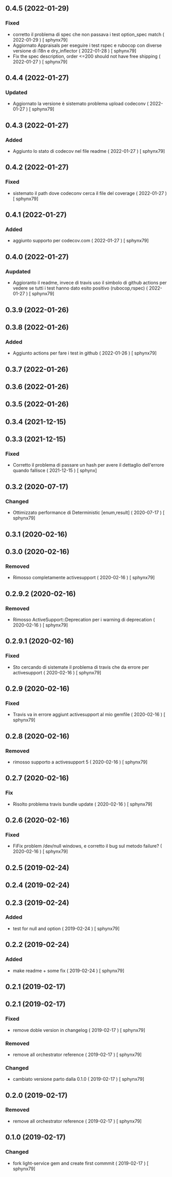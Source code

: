 ## 0.4.5 (2022-01-29)
### Fixed
-  corretto il problema di spec che non passava i test option_spec match  ( 2022-01-29 ) [ sphynx79]
-   Aggiornato Appraisals per eseguire i test rspec e rubocop con diverse versione di i18n e dry_inflector  ( 2022-01-28 ) [ sphynx79]
-  Fix the spec description, order <=200 should not have free shipping  ( 2022-01-27 ) [ sphynx79]



## 0.4.4 (2022-01-27)
### Updated
-  Aggiornato la versione è sistemato problema upload codeconv  ( 2022-01-27 ) [ sphynx79]



## 0.4.3 (2022-01-27)
### Added
-  Aggiunto lo stato di codecov nel file readme  ( 2022-01-27 ) [ sphynx79]



## 0.4.2 (2022-01-27)
### Fixed
-  sistemato il path dove codeconv cerca il file del coverage  ( 2022-01-27 ) [ sphynx79]



## 0.4.1 (2022-01-27)
### Added
-  aggiunto supporto per codecov.com  ( 2022-01-27 ) [ sphynx79]



## 0.4.0 (2022-01-27)
### Aupdated
-  Aggioranto il readme, invece di travis uso il simbolo di github actions per vedere se tutti i test hanno dato esito positivo (rubocop,rspec)  ( 2022-01-27 ) [ sphynx79]



## 0.3.9 (2022-01-26)


## 0.3.8 (2022-01-26)
### Added
-  Aggiunto actions per fare i test in github  ( 2022-01-26 ) [ sphynx79]



## 0.3.7 (2022-01-26)


## 0.3.6 (2022-01-26)


## 0.3.5 (2022-01-26)


## 0.3.4 (2021-12-15)


## 0.3.3 (2021-12-15)
### Fixed
-  Corretto il problema di passare un hash per avere il dettaglio dell'errore quando fallisce  ( 2021-12-15 ) [ sphynx]



## 0.3.2 (2020-07-17)
### Changed
-  Ottimizzato performance di Deterministic [enum,result]  ( 2020-07-17 ) [ sphynx79]



## 0.3.1 (2020-02-16)


## 0.3.0 (2020-02-16)
### Removed
-  Rimosso completamente activesupport  ( 2020-02-16 ) [ sphynx79]



## 0.2.9.2 (2020-02-16)
### Removed
-  Rimosso ActiveSupport::Deprecation per i warning di deprecation  ( 2020-02-16 ) [ sphynx79]



## 0.2.9.1 (2020-02-16)
### Fixed
-  Sto cercando di sistemate il problema di travis che da errore per activesupport  ( 2020-02-16 ) [ sphynx79]



## 0.2.9 (2020-02-16)
### Fixed
-  Travis va in errore aggiunt activesupport al mio gemfile  ( 2020-02-16 ) [ sphynx79]



## 0.2.8 (2020-02-16)
### Removed
-  rimosso supporto a activesupport 5  ( 2020-02-16 ) [ sphynx79]



## 0.2.7 (2020-02-16)
### Fix
-  Risolto problema travis bundle update  ( 2020-02-16 ) [ sphynx79]



## 0.2.6 (2020-02-16)
### Fixed
-  FiFix problem /dev/null windows, e corretto il bug sul metodo failure?  ( 2020-02-16 ) [ sphynx79]



## 0.2.5 (2019-02-24)


## 0.2.4 (2019-02-24)


## 0.2.3 (2019-02-24)
### Added
-  test for null and option  ( 2019-02-24 ) [ sphynx79]



## 0.2.2 (2019-02-24)
### Added
-  make readme + some fix  ( 2019-02-24 ) [ sphynx79]



## 0.2.1 (2019-02-17)


## 0.2.1 (2019-02-17)
### Fixed
-  remove doble version in changelog  ( 2019-02-17 ) [ sphynx79]

### Removed
-  remove all orchestrator reference  ( 2019-02-17 ) [ sphynx79]

### Changed
-  cambiato versione parto dalla 0.1.0  ( 2019-02-17 ) [ sphynx79]



## 0.2.0 (2019-02-17)
### Removed
-  remove all orchestrator reference  ( 2019-02-17 ) [ sphynx79]

## 0.1.0 (2019-02-17)
### Changed
-  fork light-service gem and create first commmit  ( 2019-02-17 ) [ sphynx79]
